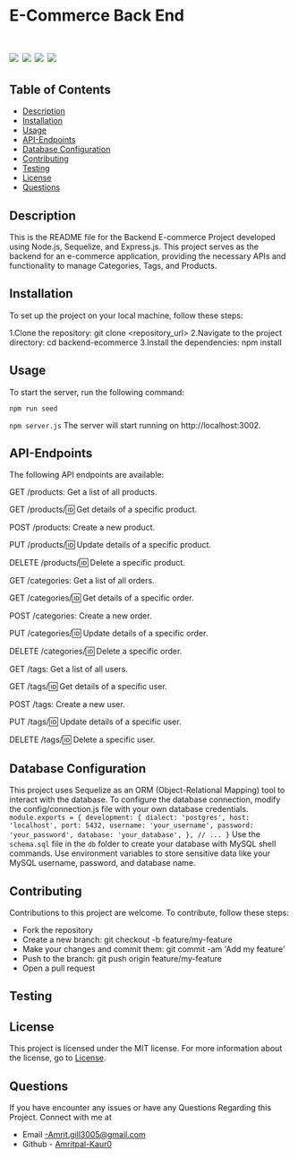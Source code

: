 # E-Commerce Back End

 # ![](https://img.shields.io/badge/SeQuelize-ExpressJs-blue) ![](https://img.shields.io/badge/license-MIT-brightgreen) ![](https://img.shields.io/badge/mysql-ORM-orange) ![](https://img.shields.io/badge/node.js-Routes-red)



 ## Table of Contents

- [Description](#description)
- [Installation](#installation)
- [Usage](#usage)
- [API-Endpoints](#api-endpoints)
- [Database Configuration](#database-configuration)
- [Contributing](#contributing)
- [Testing](#testing)
- [License](#license)
- [Questions](#questions)


## Description
This is the README file for the Backend E-commerce Project developed using Node.js, Sequelize, and Express.js. This project serves as the backend for an e-commerce application, providing the necessary APIs and functionality to manage Categories, Tags, and Products.

## Installation
To set up the project on your local machine, follow these steps:

1.Clone the repository: git clone <repository_url>
2.Navigate to the project directory: cd backend-ecommerce
3.Install the dependencies: npm install

## Usage
To start the server, run the following command:

`npm run seed`

`npm server.js`
The server will start running on http://localhost:3002.

## API-Endpoints
The following API endpoints are available:

GET /products: Get a list of all products.

GET /products/:id: Get details of a specific product.

POST /products: Create a new product.

PUT /products/:id: Update details of a specific product.

DELETE /products/:id: Delete a specific product.

GET /categories: Get a list of all orders.

GET /categories/:id: Get details of a specific order.

POST /categories: Create a new order.

PUT /categories/:id: Update details of a specific order.

DELETE /categories/:id: Delete a specific order.

GET /tags: Get a list of all users.

GET /tags/:id: Get details of a specific user.

POST /tags: Create a new user.

PUT /tags/:id: Update details of a specific user.

DELETE /tags/:id: Delete a specific user.

## Database Configuration
This project uses Sequelize as an ORM (Object-Relational Mapping) tool to interact with the database. To configure the database connection, modify the config/connection.js file with your own database credentials.
`module.exports = {
  development: {
    dialect: 'postgres',
    host: 'localhost',
    port: 5432,
    username: 'your_username',
    password: 'your_password',
    database: 'your_database',
  },
  // ...
}`
Use the `schema.sql` file in the `db` folder to create your database with MySQL shell commands. Use environment variables to store sensitive data like your MySQL username, password, and database name.

## Contributing
Contributions to this project are welcome. To contribute, follow these steps:

* Fork the repository
* Create a new branch: git checkout -b feature/my-feature
* Make your changes and commit them: git commit -am 'Add my feature'
* Push to the branch: git push origin feature/my-feature
* Open a pull request

## Testing

## License
This project is licensed under the MIT license. For more information about the license, go to [License](https://choosealicense.com/licenses/mit/).

## Questions
 If you have encounter any issues or have any Questions Regarding this Project. Connect with me at

- Email -Amrit.gill3005@gmail.com 
- Github - [Amritpal-Kaur0](https://github.com/Amritpal-Kaur0) 
